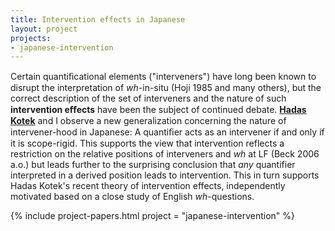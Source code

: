 ```yaml
---
title: Intervention effects in Japanese
layout: project
projects:
- japanese-intervention
---
```


Certain quantiﬁcational elements ("interveners") have long been known to disrupt the interpretation of *wh*-in-situ (Hoji 1985 and many others), but the correct description of the set of interveners and the nature of such **intervention eﬀects** have been the subject of continued debate. [**Hadas Kotek**](//hkotek.com) and I observe a new generalization concerning the nature of intervener-hood in Japanese: A quantiﬁer acts as an intervener if and only if it is scope-rigid. This supports the view that intervention reflects a restriction on the relative positions of interveners and *wh* at LF (Beck 2006 a.o.) but leads further to the surprising conclusion that *any* quantifier interpreted in a derived position leads to intervention. This in turn supports Hadas Kotek's recent theory of intervention effects, independently motivated based on a close study of English *wh*-questions.

{% include project-papers.html project = "japanese-intervention" %}
